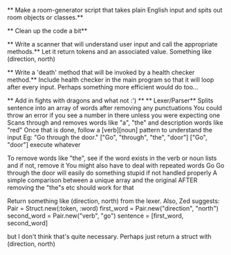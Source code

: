 ** Make a room-generator script that takes plain English input and spits out room objects or classes.**

** Clean up the code a bit**

** Write a scanner that will understand user input and call the appropriate methods.**
Let it return tokens and an associated value. Something like (direction, north)

** Write a 'death' method that will be invoked by a health checker method.**
Include health checker in the main program so that it will loop after every input.
Perhaps something more efficient would do too...

** Add in fights with dragons and what not :') **
** Lexer/Parser**
  Splits sentence into an array of words after removing any punctuations
  You could throw an error if you see a number in there unless you were expecting one
  Scans through and removes words like "a", "the" and description words like "red"
  Once that is done, follow a [verb][noun] pattern to understand the input
  Eg:
  "Go through the door."
  ["Go", "through", "the", "door"]
  ["Go", "door"]
  execute whatever
  
  To remove words like "the", see if the word exists in the verb or noun lists and if not, remove it
  You might also have to deal with repeated words
  Go Go through the door will easily do something stupid if not handled properly
  A simple comparison between a unique array and the original AFTER removing the "the"s etc should work for that

  Return something like (direction, north) from the lexer.
  Also, Zed suggests: 
  Pair = Struct.new(:token, :word)
  first_word = Pair.new("direction", "north")
  second_word = Pair.new("verb", "go")
  sentence = [first_word, second_word]
  
  but I don't think that's quite necessary. Perhaps just return a struct with (direction, north)
